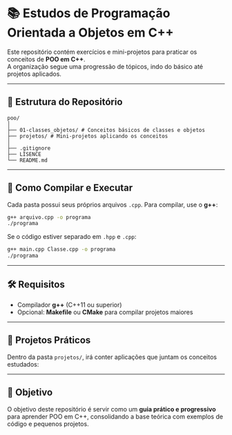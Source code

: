 # 📚 Estudos de Programação Orientada a Objetos em C++

Este repositório contém exercícios e mini-projetos para praticar os conceitos de **POO em C++**.  
A organização segue uma progressão de tópicos, indo do básico até projetos aplicados.

---

## 📂 Estrutura do Repositório

```
poo/
│
├── 01-classes_objetos/ # Conceitos básicos de classes e objetos
├── projetos/ # Mini-projetos aplicando os conceitos
│
├── .gitignore
├── LISENCE
└── README.md
```

---

## 🚀 Como Compilar e Executar

Cada pasta possui seus próprios arquivos `.cpp`. Para compilar, use o **g++**:

```bash
g++ arquivo.cpp -o programa
./programa
```

Se o código estiver separado em `.hpp` e `.cpp`:

```bash
g++ main.cpp Classe.cpp -o programa
./programa
```

---

## 🛠 Requisitos

* Compilador **g++** (C++11 ou superior)
* Opcional: **Makefile** ou **CMake** para compilar projetos maiores

---

## 📌 Projetos Práticos

Dentro da pasta `projetos/`, irá conter aplicações que juntam os conceitos estudados:

---

## 🎯 Objetivo

O objetivo deste repositório é servir como um **guia prático e progressivo** para aprender POO em C++, consolidando a base teórica com exemplos de código e pequenos projetos.

